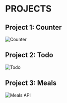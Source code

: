 # PROJECTS

## Project 1: Counter

![Counter](https://i.ibb.co/PFZmQBX/Counter.gif)


## Project 2: Todo

![Todo](https://i.ibb.co/VjYYYyp/Todo.gif)


## Project 3: Meals

![Meals API](https://i.ibb.co/0JwCcLv/Meals.gif)

